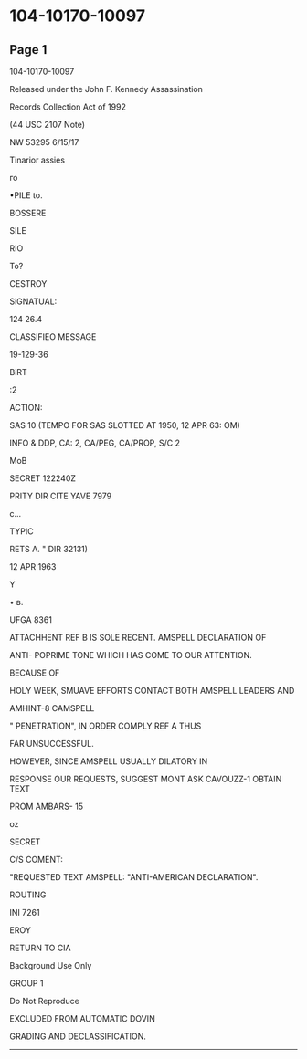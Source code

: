 # 104-10170-10097

## Page 1

104-10170-10097

Released under the John F. Kennedy Assassination

Records Collection Act of 1992

(44 USC 2107 Note)

NW 53295 6/15/17

Tinarior assies

го

•PILE to.

BOSSERE

SILE

RIO

To?

CESTROY

SiGNATUAL:

124 26.4

CLASSIFIEO MESSAGE

19-129-36

BiRT

:2

ACTION:

SAS 10 (TEMPO FOR SAS SLOTTED AT 1950, 12 APR 63: OM)

INFO & DDP, CA: 2, CA/PEG, CA/PROP, S/C 2

МоВ

SECRET 122240Z

PRITY DIR CITE YAVE 7979

с...

TYPIC

RETS A. " DIR 32131)

12 APR 1963

Y

• в.

UFGA 8361

ATTACHHENT REF B IS SOLE RECENT. AMSPELL DECLARATION OF

ANTI- POPRIME TONE WHICH HAS COME TO OUR ATTENTION.

BECAUSE OF

HOLY WEEK, SMUAVE EFFORTS CONTACT BOTH AMSPELL LEADERS AND

AMHINT-8 CAMSPELL

" PENETRATION", IN ORDER COMPLY REF A THUS

FAR UNSUCCESSFUL.

HOWEVER, SINCE AMSPELL USUALLY DILATORY IN

RESPONSE OUR REQUESTS, SUGGEST MONT ASK CAVOUZZ-1 OBTAIN TEXT

PROM AMBARS- 15

oz

SECRET

C/S COMENT:

"REQUESTED TEXT AMSPELL: "ANTI-AMERICAN DECLARATION".

ROUTING

INI 7261

EROY

RETURN TO CIA

Background Use Only

GROUP 1

Do Not Reproduce

EXCLUDED FROM AUTOMATIC DOVIN

GRADING AND DECLASSIFICATION.

---

